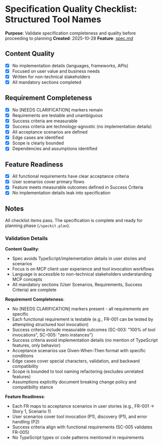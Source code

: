 # Specification Quality Checklist: Structured Tool Names

**Purpose**: Validate specification completeness and quality before proceeding to planning
**Created**: 2025-10-28
**Feature**: [spec.md](../spec.md)

## Content Quality

- [x] No implementation details (languages, frameworks, APIs)
- [x] Focused on user value and business needs
- [x] Written for non-technical stakeholders
- [x] All mandatory sections completed

## Requirement Completeness

- [x] No [NEEDS CLARIFICATION] markers remain
- [x] Requirements are testable and unambiguous
- [x] Success criteria are measurable
- [x] Success criteria are technology-agnostic (no implementation details)
- [x] All acceptance scenarios are defined
- [x] Edge cases are identified
- [x] Scope is clearly bounded
- [x] Dependencies and assumptions identified

## Feature Readiness

- [x] All functional requirements have clear acceptance criteria
- [x] User scenarios cover primary flows
- [x] Feature meets measurable outcomes defined in Success Criteria
- [x] No implementation details leak into specification

## Notes

All checklist items pass. The specification is complete and ready for planning phase (`/speckit.plan`).

### Validation Details

**Content Quality**:
- Spec avoids TypeScript/implementation details in user stories and scenarios
- Focus is on MCP client user experience and tool invocation workflows
- Language is accessible to non-technical stakeholders understanding MCP concepts
- All mandatory sections (User Scenarios, Requirements, Success Criteria) are complete

**Requirement Completeness**:
- No [NEEDS CLARIFICATION] markers present - all requirements are specific
- Each functional requirement is testable (e.g., FR-001 can be tested by attempting structured tool invocation)
- Success criteria include measurable outcomes (SC-003: "100% of tool invocations", SC-005: "zero instances")
- Success criteria avoid implementation details (no mention of TypeScript features, only behavior)
- Acceptance scenarios use Given-When-Then format with specific conditions
- Edge cases cover special characters, validation, and backward compatibility
- Scope is bounded to tool naming refactoring (excludes unrelated features)
- Assumptions explicitly document breaking change policy and compatibility stance

**Feature Readiness**:
- Each FR maps to acceptance scenarios in user stories (e.g., FR-001 → Story 1, Scenario 1)
- User scenarios cover tool invocation (P1), discovery (P1), and error handling (P2)
- Success criteria align with functional requirements (SC-005 validates FR-005)
- No TypeScript types or code patterns mentioned in requirements
